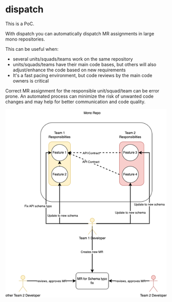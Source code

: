 # dispatch

This is a PoC.

With dispatch you can automatically dispatch MR assignments in large mono repositories.

This can be useful when:

- several units/squads/teams work on the same repository
- units/squads/teams have their main code bases, but others will also adjust/enhance the code based on new requirements
- It's a fast pacing environment, but code reviews by the main code owners is critical

Correct MR assignment for the responsible unit/squad/team can be error prone. An automated process can minimize the risk of unwanted code changes and may help for better communication and code quality.

![mono-repo](./assets/mono-repo.png)
